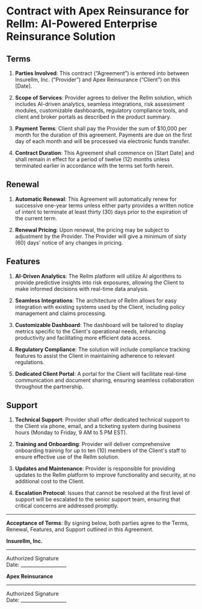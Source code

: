 # Contract with Apex Reinsurance for Rellm: AI-Powered Enterprise Reinsurance Solution

## Terms

1. **Parties Involved**: This contract (“Agreement”) is entered into between Insurellm, Inc. (“Provider”) and Apex Reinsurance (“Client”) on this [Date].

2. **Scope of Services**: Provider agrees to deliver the Rellm solution, which includes AI-driven analytics, seamless integrations, risk assessment modules, customizable dashboards, regulatory compliance tools, and client and broker portals as described in the product summary.

3. **Payment Terms**: Client shall pay the Provider the sum of $10,000 per month for the duration of this agreement. Payments are due on the first day of each month and will be processed via electronic funds transfer.

4. **Contract Duration**: This Agreement shall commence on [Start Date] and shall remain in effect for a period of twelve (12) months unless terminated earlier in accordance with the terms set forth herein.

## Renewal

1. **Automatic Renewal**: This Agreement will automatically renew for successive one-year terms unless either party provides a written notice of intent to terminate at least thirty (30) days prior to the expiration of the current term.

2. **Renewal Pricing**: Upon renewal, the pricing may be subject to adjustment by the Provider. The Provider will give a minimum of sixty (60) days’ notice of any changes in pricing.

## Features

1. **AI-Driven Analytics**: The Rellm platform will utilize AI algorithms to provide predictive insights into risk exposures, allowing the Client to make informed decisions with real-time data analysis.

2. **Seamless Integrations**: The architecture of Rellm allows for easy integration with existing systems used by the Client, including policy management and claims processing.

3. **Customizable Dashboard**: The dashboard will be tailored to display metrics specific to the Client's operational needs, enhancing productivity and facilitating more efficient data access.

4. **Regulatory Compliance**: The solution will include compliance tracking features to assist the Client in maintaining adherence to relevant regulations.

5. **Dedicated Client Portal**: A portal for the Client will facilitate real-time communication and document sharing, ensuring seamless collaboration throughout the partnership.

## Support

1. **Technical Support**: Provider shall offer dedicated technical support to the Client via phone, email, and a ticketing system during business hours (Monday to Friday, 9 AM to 5 PM EST).

2. **Training and Onboarding**: Provider will deliver comprehensive onboarding training for up to ten (10) members of the Client's staff to ensure effective use of the Rellm solution.

3. **Updates and Maintenance**: Provider is responsible for providing updates to the Rellm platform to improve functionality and security, at no additional cost to the Client.

4. **Escalation Protocol**: Issues that cannot be resolved at the first level of support will be escalated to the senior support team, ensuring that critical concerns are addressed promptly.

---

**Acceptance of Terms**: By signing below, both parties agree to the Terms, Renewal, Features, and Support outlined in this Agreement.

**Insurellm, Inc.**  
_____________________________  
Authorized Signature   
Date: ___________________  

**Apex Reinsurance**  
_____________________________  
Authorized Signature  
Date: ___________________